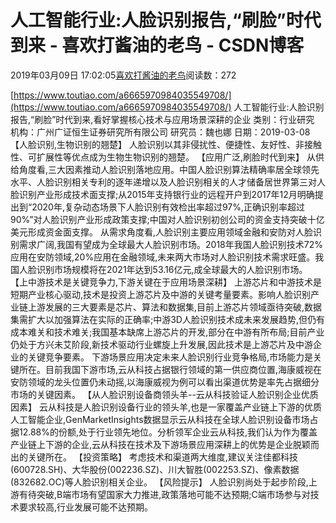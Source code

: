 
# 人工智能行业:人脸识别报告,“刷脸”时代到来 - 喜欢打酱油的老鸟 - CSDN博客


2019年03月09日 17:02:05[喜欢打酱油的老鸟](https://me.csdn.net/weixin_42137700)阅读数：272


[https://www.toutiao.com/a6665970984035549708/](https://www.toutiao.com/a6665970984035549708/)
人工智能行业:人脸识别报告,“刷脸”时代到来,看好掌握核心技术与应用场景深耕的企业
类别：行业研究 机构：广州广证恒生证券研究所有限公司 研究员：魏也娜 日期：2019-03-08
【人脸识别,生物识别的翘楚】
人脸识别以其非侵扰性、便捷性、友好性、非接触性、可扩展性等优点成为生物生物识别的翘楚。
【应用广泛,刷脸时代到来】
从供给角度看,三大因素推动人脸识别落地应用。中国人脸识别算法精确率居全球领先水平、人脸识别相关专利的逐年递增以及人脸识别相关的人才储备居世界第三对人脸识别产业形成技术面支撑;从2015年支持银行业的远程开户到2017年12月明确提出到“2020年,复杂动态场景下人脸识别有效检出率超过97%,正确识别率超过90%”对人脸识别产业形成政策支撑;中国对人脸识别初创公司的资金支持突破十亿美元形成资金面支撑。
从需求角度看,人脸识别主要应用领域金融和安防对人脸识别需求广阔,我国有望成为全球最大人脸识别市场。2018年我国人脸识别技术72%应用在安防领域,20%应用在金融领域,未来两大市场对人脸识别技术需求旺盛。我国人脸识别市场规模将在2021年达到53.16亿元,成全球最大的人脸识别市场。
【上中游技术是关键竞争力,下游关键在于应用场景深耕】
上游芯片和中游技术是短期产业核心驱动,技术是投资上游芯片及中游的关键考量要素。影响人脸识别产业链上游发展的三大要素是芯片、算法和数据集,目前上游芯片领域亟待突破,数据集需扩大以加强算法在实际的正确率;中游3D人脸识别技术成未来发展趋势,但仍有成本难关和技术难关;我国基本缺席上游芯片的开发,部分在中游有所布局;目前产业仍处于方兴未艾阶段,新技术驱动行业螺旋上升发展,因此技术是上游芯片及中游企业的关键竞争要素。
下游场景应用决定未来人脸识别行业竞争格局,市场能力是关键所在。目前我国下游市场,云从科技占据银行领域的第一供应商位置,海康威视在安防领域的龙头位置仍未动摇,以海康威视为例可以看出渠道优势是率先占据细分市场的关键因素。
【从人脸识别设备商领头羊--云从科技验证人脸识别企业优质因素】
云从科技是人脸识别设备行业的领头羊,也是一家覆盖产业链上下游的优质人工智能企业,GenMarketInsights数据显示云从科技在全球人脸识别设备市场占据12.88%的份额,处于行业领先地位。分析领军企业云从科技,我们认为作为覆盖产业链上下游的企业,云从科技在技术及下游场景应用深耕上的优势是企业脱颖而出的关键所在。
【投资策略】
考虑技术和渠道两大维度,建议关注佳都科技(600728.SH)、大华股份(002236.SZ)、川大智胜(002253.SZ)、像素数据(832682.OC)等人脸识别相关企业。
【风险提示】
人脸识别尚处于起步阶段,上游有待突破,B端市场有望国家大力推进,政策落地可能不达预期;C端市场参与对技术要求较高,行业发展可能不达预期。

